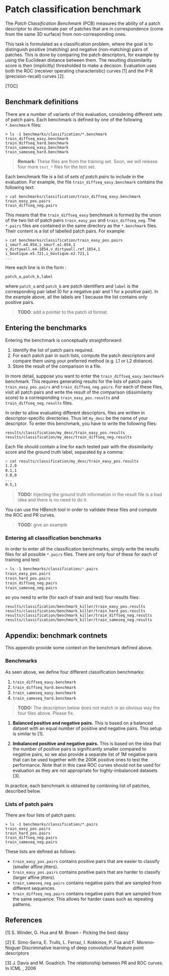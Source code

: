 # Patch classification benchmark

The *Patch Classification Benchmark* (PCB) measures the ability of a patch descriptor to discriminate pair of patches that are in correspondence (come from the same 3D surface) from non-corresponding ones. 

This task is formulated as a classification problem, where the goal is to distinguish positive (matching) and negative (non-matching) pairs of patches. This is done by comparing the patch descriptors, for example by using the Euclidean distance between them. The resulting dissimilarity score is then (implicitly) thresholded to make a decision. Evaluation uses both the ROC (receiver operating characteristic) curves [1] and the P-R (precision-recall) curves [2].

[TOC]

## Benchmark definitions

There are a number of variants of this evaluation, considering different sets of patch pairs. Each benchmark is defined by one of the following `*.benchmark` files:

```
> ls -1 benchmarks/classification/*.benchmark
train_diffseq_easy.benchmark
train_diffseq_hard.benchmark
train_sameseq_easy.benchmark
train_sameseq_hard.benchmark
```

> **Remark:** These files are from the training set. Soon, we will release four more `test_*` files for the test set.

Each benchmark file is a list of *sets of patch pairs* to include in the evaluation. For example, the file `train_diffseq_easy.benchmark` contains the following text:

```
> cat benchmarks/classification/train_diffseq_easy.benchmark
train_easy_pos.pairs
train_diffseq_neg.pairs
```

This means that the `train_diffseq_easy` benchmark is formed by the union of the two list of patch pairs `train_easy_pos` and `train_diffseq_neg`. The `*.pairs` files are contained in the same directory as the `*.benchmark` files. Their content is a list of labelled patch pairs. For example:

```
> cat benchmarks/classification/train_easy_pos.pairs
i_smurf.e4.854,i_smurf.e1.854,1
v_dirtywall.e4.1854,v_dirtywall.ref.1854,1
i_boutique.e5.721,i_boutique.e2.721,1
...
```

Here each line is in the form :

```
patch_a,patch_b,label
```

where `patch_a` and `patch_b` are patch identifiers and `label` is the corresponding pair label (0 for a negative pair and 1 for a positive pair). In the example above, all the labels are 1 because the list contains only positive pairs.

> **TODO**: add a pointer to the patch id format.

## Entering the benchmarks

Entering the benchmark is conceptually straightforward:

1. Identify the list of patch pairs required.
2. For each patch pair in such lists, compute the patch descriptors and compare them using your preferred method (e.g. L1 or L2 distance).
3. Store the result of the comparison in a file.

In more detail, suppose you want to enter the `train_diffseq_easy.benchmark` benchmark. This requires generating results for the lists of patch pairs `train_easy_pos.pairs` and `train_diffseq_neg.pairs`. For each of these files, visit all patch pairs and write the result of the comparison (dissimilarity score) to a corresponding `train_easy_pos.results` and `train_diffseq_neg.results` files.

In order to allow evaluating different descriptors, files are written in descriptor-specific directories. Thus let `my_desc` be the name of your descriptor. To enter this benchmark, you have to write the following files:

```
results/classification/my_desc/train_easy_pos.results
results/classification/my_desc/train_diffseq_neg.results
```

Each file should contain a line for each tested pair with the dissimilarity score and the ground truth label, separated by a comma:

```bash
> cat results/classification/my_desc/train_easy_pos.results
1.2,0
0.1,1
3.8,0
...
0.5,1
```

> **TODO:** Injecting the ground truth information in the result file is a bad idea and there is no need to do it.

You can use the HBench tool in order to validate these files and compute the ROC and PR curves.

> **TOOD:** give an example

### Entering all classification benchmarks

In order to enter *all* the classification benchmarks, simply write the results files for all possible `*.pairs` files. There are only four of these for each of training and test:

```bash
> ls -1 benchmarks/classification/*.pairs
train_easy_pos.pairs
train_hard_pos.pairs
train_diffseq_neg.pairs
train_sameseq_neg.pairs
```

so you need to write (for each of train and test) four results files:

```
results/classification/benchmark_killer/train_easy_pos.results
results/classification/benchmark_killer/train_hard_pos.results
results/classification/benchmark_killer/train_diffseq_neg.results
results/classification/benchmark_killer/train_sameseq_neg.results
```

## Appendix: benchmark contnets

This appendix provide some context on the benchmark defined above.

### Benchmarks

As seen above, we define four different classification benchmarks:

1. `train_diffseq_easy.benchmark`
2. `train_diffseq_hard.benchmark`
3. `train_sameseq_easy.benchmark`
4. `train_sameseq_hard.benchmark`

> **TODO:** The description below does not match in an obvious way the four files above. Please fix.

1. **Balanced positive and negative pairs.**
This is based on a balanced dataset with an equal number of positive and negative pairs. This setup is similar to [1].

2. **Imbalanced positive and negative pairs.**
This is based on the idea that the
number of positive pairs is significantly smaller compared to negative
pairs, so we also provide a separate list of 1M negative paris that can be
used together with the 200K positive ones to test the
performance. Note that in this case ROC curves should not be used for evaluation as they are not appropriate for highly-imbalanced datasets [3].

In practice, each benchmark is obtained by combining list of patches, described below.

### Lists of patch pairs

There are four lists of patch pairs:

```
> ls -1 benchmarks/classification/*.pairs
train_easy_pos.pairs
train_hard_pos.pairs
train_diffseq_neg.pairs
train_sameseq_neg.pairs
```

These lists are defined as follows:

* `train_easy_pos.pairs` contains positive pairs that are easier
to classify (smaller affine jitters).
* `train_easy_pos.pairs` contains positive pairs that are harder
to classify (larger affine jitters).
* `train_sameseq_neg.pairs` contains negative pairs that are
sampled from different sequences.
* `train_diffseq_neg.pairs` contains negative pairs that are sampled from the same sequence. This allows for harder cases such as repeating patterns.


## References

[1] S. Winder, G. Hua and M. Brown - Picking the best daisy

[2] E. Simo-Serra, E. Trulls, L. Ferraz, I. Kokkinos, P. Fua and  F. Moreno-Noguer
Discriminative learning of deep convolutional feature point descriptors

[3] J. Davis and M. Goadrich. The relationship between PR and ROC curves. In ICML , 2006
